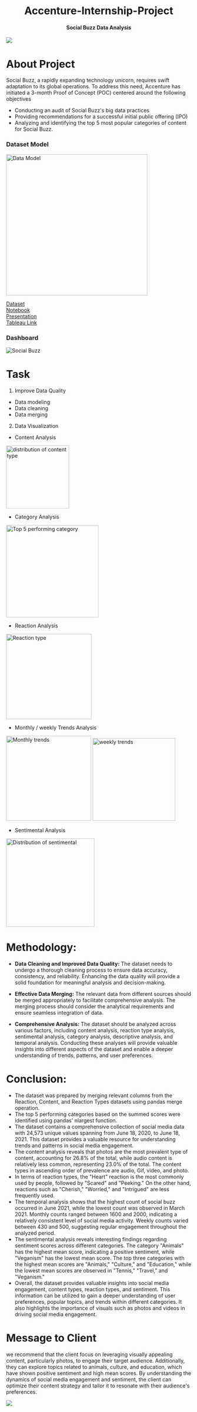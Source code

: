 

<h1 align='center'> Accenture-Internship-Project</h1>
<h4 align='center'>Social Buzz Data Analysis</h4>

![](https://companieslogo.com/img/orig/ACN_BIG-3a6289fb.png?t=1633439499)

# About Project
Social Buzz, a rapidly expanding technology unicorn, requires swift adaptation to its global operations. To address this need, Accenture has initiated a 3-month Proof of Concept (POC) centered around the following objectives

- Conducting an audit of Social Buzz's big data practices
- Providing recommendations for a successful initial public offering (IPO)
- Analyzing and identifying the top 5 most popular categories of content for Social Buzz.

### Dataset Model
<img width="384" alt="Data Model" src="https://github.com/khushiyadav2022/Accenture-Internship-Project/assets/108923908/5f140f09-f580-4bf7-ae79-f5db63c96eb5">

[Dataset](https://www.kaggle.com/datasets/ostromaj/a360-internship-practice)<br>
[Notebook](https://github.com/khushiyadav2022/Accenture-Internship-Project/blob/588ab12dc2c7d3dd24b09a7b1e72b03409e8771f/social-buzz-data-analysis%20(1).ipynb)<br>
[Presentation](https://github.com/khushiyadav2022/Accenture-Internship-Project/blob/588ab12dc2c7d3dd24b09a7b1e72b03409e8771f/Social%20buzz%20ppt.pdf)<br>
[Tableau Link](https://public.tableau.com/views/SocialBuzzAnalysis_16871547494870/Dashboard1?:language=en-US&publish=yes&:display_count=n&:origin=viz_share_link)

### Dashboard
![Social Buzz](https://github.com/khushiyadav2022/Accenture-Internship-Project/assets/108923908/2fa1758e-9c63-488d-9900-64c9f595a2ba)


# Task
1. Improve Data Quality 
- Data modeling 
- Data cleaning
- Data merging
2. Data Visualization
- Content Analysis
<img width="171" alt="distribution of content type" src="https://github.com/khushiyadav2022/Accenture-Internship-Project/assets/108923908/0255c1de-42e2-4fe4-97f5-c1447ce49313">

- Category Analysis
<img width="251" alt="Top 5 performing category" src="https://github.com/khushiyadav2022/Accenture-Internship-Project/assets/108923908/224ccd00-d4da-4e07-94e5-a49def3fc28e">

- Reaction Analysis
<img width="232" alt="Reaction type" src="https://github.com/khushiyadav2022/Accenture-Internship-Project/assets/108923908/38c12c68-be31-4db9-9e39-75db3af220fb">

- Monthly / weekly Trends Analysis
<img width="231" alt="Monthly trends" src="https://github.com/khushiyadav2022/Accenture-Internship-Project/assets/108923908/0a69f46b-c320-460f-8659-4d43f94bf42d">
<img width="225" alt="weekly trends" src="https://github.com/khushiyadav2022/Accenture-Internship-Project/assets/108923908/2f24b3db-f786-44f5-af02-fc2243e5eadc">

- Sentimental Analysis
<img width="240" alt="Distribution of sentimental" src="https://github.com/khushiyadav2022/Accenture-Internship-Project/assets/108923908/bf741470-74c8-4d39-9cd3-c4c30d5bf669">

# Methodology:
- <B>Data Cleaning and Improved Data Quality:</B> The dataset needs to undergo a thorough cleaning process to ensure data accuracy, consistency, and reliability. Enhancing the data quality will provide a solid foundation for meaningful analysis and decision-making.

- <B>Effective Data Merging:</B> The relevant data from different sources should be merged appropriately to facilitate comprehensive analysis. The merging process should consider the analytical requirements and ensure seamless integration of data.

- <B>Comprehensive Analysis:</B> The dataset should be analyzed across various factors, including content analysis, reaction type analysis, sentimental analysis, category analysis, descriptive analysis, and temporal analysis. Conducting these analyses will provide valuable insights into different aspects of the dataset and enable a deeper understanding of trends, patterns, and user preferences.

# Conclusion:
- The dataset was prepared by merging relevant columns from the Reaction, Content, and Reaction Types datasets using pandas merge operation.
- The top 5 performing categories based on the summed scores were identified using pandas' nlargest function.
- The dataset contains a comprehensive collection of social media data with 24,573 unique values spanning from June 18, 2020, to June 18, 2021. This dataset provides a valuable resource for understanding trends and patterns in social media engagement.
- The content analysis reveals that photos are the most prevalent type of content, accounting for 26.8% of the total, while audio content is relatively less common, representing 23.0% of the total. The content types in ascending order of prevalence are audio, Gif, video, and photo.
- In terms of reaction types, the "Heart" reaction is the most commonly used by people, followed by "Scared" and "Peeking." On the other hand, reactions such as "Cherish," "Worried," and "Intrigued" are less frequently used.
- The temporal analysis shows that the highest count of social buzz occurred in June 2021, while the lowest count was observed in March 2021. Monthly counts ranged between 1600 and 2000, indicating a relatively consistent level of social media activity. Weekly counts varied between 430 and 500, suggesting regular engagement throughout the analyzed period.
- The sentimental analysis reveals interesting findings regarding sentiment scores across different categories. The category "Animals" has the highest mean score, indicating a positive sentiment, while "Veganism" has the lowest mean score. The top three categories with the highest mean scores are "Animals," "Culture," and "Education," while the lowest mean scores are observed in "Tennis," "Travel," and "Veganism."
- Overall, the dataset provides valuable insights into social media engagement, content types, reaction types, and sentiment. This information can be utilized to gain a deeper understanding of user preferences, popular topics, and trends within different categories. It also highlights the importance of visuals such as photos and videos in driving social media engagement.

# Message to Client
we recommend that the client focus on leveraging visually appealing content, particularly photos, to engage their target audience. Additionally, they can explore topics related to animals, culture, and education, which have shown positive sentiment and high mean scores. By understanding the dynamics of social media engagement and sentiment, the client can optimize their content strategy and tailor it to resonate with their audience's preferences.

![](https://media.istockphoto.com/id/1397892955/photo/thank-you-message-for-card-presentation-business-expressing-gratitude-acknowledgment-and.jpg?s=612x612&w=0&k=20&c=7Lyf2sRAJnX_uiDy3ZEytmirul8pyJWm4l2fxiUtdvk=)


